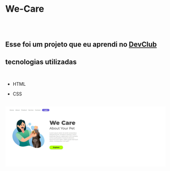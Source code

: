 <h1> We-Care</h1>
<br>
<br>
<h2>Esse foi um projeto que eu aprendi no <a href="https://rodolfomori.com.br/devclub">DevClub</a></h2>

<h2> tecnologias utilizadas</h2>
<br>

 - HTML
 
 - CSS
 
 <br>
 
<img src ="https://github.com/Mheenrique21/We-Care/blob/master/img/We-Care-pg.jpeg?raw=true" />
